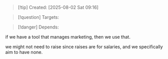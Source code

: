 
>[!tip] Created: [2025-08-02 Sat 09:16]

>[!question] Targets: 

>[!danger] Depends: 

if we have a tool that manages marketing, then we use that.

we might not need to raise since raises are for salaries, and we specifically aim to have none.